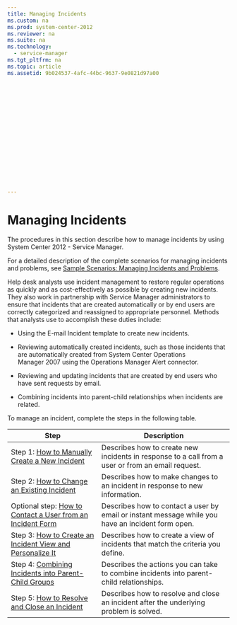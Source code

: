 ```yaml
---
title: Managing Incidents
ms.custom: na
ms.prod: system-center-2012
ms.reviewer: na
ms.suite: na
ms.technology: 
  - service-manager
ms.tgt_pltfrm: na
ms.topic: article
ms.assetid: 9b024537-4afc-44bc-9637-9e0821d97a00
 

















---
```

# Managing Incidents
The procedures in this section describe how to manage incidents by using System Center 2012 - Service Manager.  
  
 For a detailed description of the complete scenarios for managing incidents and problems, see [Sample Scenarios: Managing Incidents and Problems](../Topic/Sample%20Scenarios:%20Managing%20Incidents%20and%20Problems.md).  
  
 Help desk analysts use incident management to restore regular operations as quickly and as cost\-effectively as possible by creating new incidents. They also work in partnership with Service Manager administrators to ensure that incidents that are created automatically or by end users are correctly categorized and reassigned to appropriate personnel. Methods that analysts use to accomplish these duties include:  
  
-   Using the E\-mail Incident template to create new incidents.  
  
-   Reviewing automatically created incidents, such as those incidents that are automatically created from System Center Operations Manager&nbsp;2007 using the Operations Manager Alert connector.  
  
-   Reviewing and updating incidents that are created by end users who have sent requests by email.  
  
-   Combining incidents into parent\-child relationships when incidents are related.  
  
 To manage an incident, complete the steps in the following table.  
  
|Step|Description|  
|----------|-----------------|  
|Step 1: [How to Manually Create a New Incident](../../../sm/manage/operate/How-to-Manually-Create-a-New-Incident.md)|Describes how to create new incidents in response to a call from a user or from an email request.|  
|Step 2: [How to Change an Existing Incident](../../../sm/manage/operate/How-to-Change-an-Existing-Incident.md)|Describes how to make changes to an incident in response to new information.|  
|Optional step: [How to Contact a User from an Incident Form](../../../sm/manage/operate/How-to-Contact-a-User-from-an-Incident-Form.md)|Describes how to contact a user by email or instant message while you have an incident form open.|  
|Step 3: [How to Create an Incident View and Personalize It](../../../sm/manage/operate/How-to-Create-an-Incident-View-and-Personalize-It.md)|Describes how to create a view of incidents that match the criteria you define.|  
|Step 4: [Combining Incidents into Parent\-Child Groups](../../../sm/manage/operate/Combining-Incidents-into-Parent-Child-Groups.md)|Describes the actions you can take to combine incidents into parent\-child relationships.|  
|Step 5: [How to Resolve and Close an Incident](../../../sm/manage/operate/How-to-Resolve-and-Close-an-Incident.md)|Describes how to resolve and close an incident after the underlying problem is solved.|
